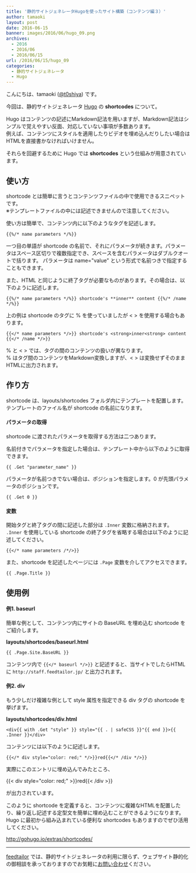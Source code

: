 ```yaml
---
title: '静的サイトジェネレータHugoを使ったサイト構築（コンテンツ編３）'
author: tamaoki
layout: post
date: 2016-06-15
banner: images/2016/06/hugo_09.png
archives:
  - 2016
  - 2016/06
  - 2016/06/15
url: /2016/06/15/hugo_09
categories:
  - 静的サイトジェネレータ
  - Hugo
---
```


こんにちは、tamaoki ([@t0shiya](https://twitter.com/t0shiya)) です。

今回は、静的サイトジェネレータ [Hugo](http://gohugo.io) の **shortcodes** について。

<!--more-->

Hugo はコンテンツの記述にMarkdown記法を用いますが、Markdown記法はシンプルで覚えやすい反面、対応していない事項が多数あります。  
例えば、コンテンツにスタイルを適用したりビデオを埋め込んだりしたい場合はHTMLを直接書かなければいけません。

それらを回避するために Hugo では **shortcodes** という仕組みが用意されています。

## 使い方

shortcode とは簡単に言うとコンテンツファイルの中で使用できるスニペットです。  
※テンプレートファイルの中には記述できませんので注意してください。

使い方は簡単で、コンテンツ内に以下のようなタグを記述します。

```
{{%/* name parameters */%}}
```

一つ目の単語が shortcode の名前で、それにパラメータが続きます。パラメータはスペース区切りで複数指定でき、スペースを含むパラメータはダブルクオートで括ります。
パラメータは name="value" という形式で名前つきで指定することもできます。

また、HTML と同じように終了タグが必要なものがあります。その場合は、以下のように記述します。

```
{{%/* name parameters */%}} shortcode's **inner** content {{%/* /name */%}}
```

上の例は shortcode のタグに % を使っていましたが < > を使用する場合もあります。

```
{{</* name parameters */>}} shortcode's <strong>inner<strong> content {{</* /name */>}}
```

% と < > では、タグの間のコンテンツの扱いが異なります。  
% はタグ間のコンテンツをMarkdown変換しますが、< > は変換せずそのままHTMLに出力されます。


## 作り方

shortcode は、layouts/shortcodes フォルダ内にテンプレートを配置します。  
テンプレートのファイル名が shortcode の名前になります。

#### パラメータの取得

shortcode に渡されたパラメータを取得する方法は二つあります。

名前付きでパラメータを指定した場合は、テンプレート中から以下のように取得できます。

```
{{ .Get "parameter_name" }}
```

パラメータが名前つきでない場合は、ポジションを指定します。0 が先頭パラメータのポジションです。

```
{{ .Get 0 }}
```

#### 変数

開始タグと終了タグの間に記述した部分は `.Inner` 変数に格納されます。    
`.Inner` を使用している shortcode の終了タグを省略する場合は以下のように記述してください。

```
{{</* name parameters /*/>}}
```

また、shortcode を記述したページには `.Page` 変数を介してアクセスできます。

```
{{ .Page.Title }}
```

## 使用例

#### 例1. baseurl

簡単な例として、コンテンツ内にサイトの BaseURL を埋め込む shortcode をご紹介します。

**layouts/shortcodes/baseurl.html**

```
{{ .Page.Site.BaseURL }}
```

コンテンツ内で `{{</* baseurl */>}}` と記述すると、当サイトでしたらHTMLに `http://staff.feedtailor.jp/` と出力されます。

#### 例2. div
 
もう少しだけ複雑な例として style 属性を指定できる div タグの shortcode を挙げます。 

**layouts/shortcodes/div.html**

```
<div{{ with .Get "style" }} style="{{ . | safeCSS }}"{{ end }}>{{ .Inner }}</div>
```

コンテンツには以下のように記述します。

```
{{</* div style="color: red;" */>}}red{{</* /div */>}}
```

実際にこのエントリに埋め込んでみたところ、

{{< div style="color: red;" >}}red{{< /div >}}
 
が出力されています。

このように shortcode を定義すると、コンテンツに複雑なHTMLを配置したり、繰り返し記述する定型文を簡単に埋め込むことができるようになります。  
Hugo に最初から組み込まれている便利な shortcodes もありますのでぜひ活用してください。

http://gohugo.io/extras/shortcodes/

- - -

[feedtailor](http://www.feedtailor.jp) では、静的サイトジェネレータの利用に限らず、ウェブサイト静的化の御相談を承っておりますのでお気軽に[お問い合わせ](http://www.feedtailor.jp/form/)ください。
